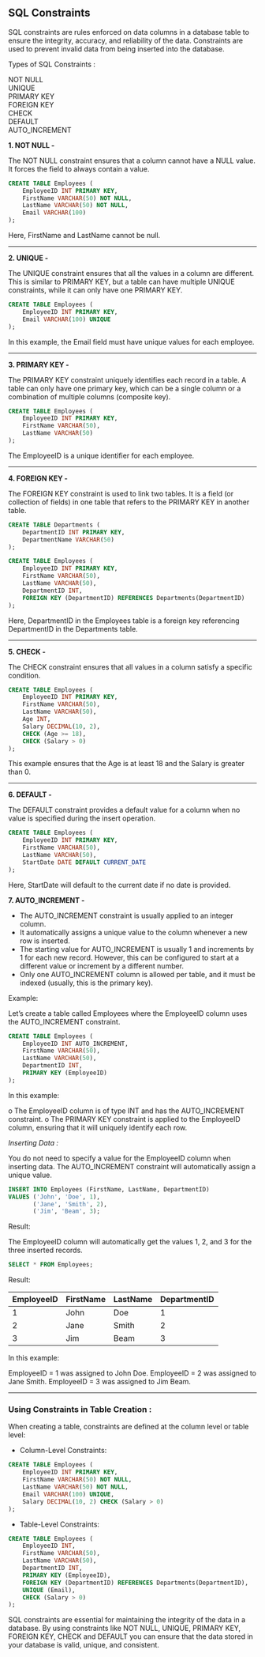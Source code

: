 ## SQL Constraints

SQL constraints are rules enforced on data columns in a database table to ensure the integrity, accuracy, and reliability of the data. Constraints are used to prevent invalid data from being inserted into the database.

Types of SQL Constraints :

NOT NULL <br>
UNIQUE <br>
PRIMARY KEY <br>
FOREIGN KEY <br>
CHECK <br>
DEFAULT <br>
AUTO_INCREMENT<BR>

**1. NOT NULL -**

The NOT NULL constraint ensures that a column cannot have a NULL value. It forces the field to always contain a value.
```sql
CREATE TABLE Employees (
    EmployeeID INT PRIMARY KEY,
    FirstName VARCHAR(50) NOT NULL,
    LastName VARCHAR(50) NOT NULL,
    Email VARCHAR(100)
);
```
Here, FirstName and LastName cannot be null.
<hr/>

**2. UNIQUE -**

The UNIQUE constraint ensures that all the values in a column are different. This is similar to PRIMARY KEY, but a table can have multiple UNIQUE constraints, while it can only have one PRIMARY KEY.

```sql
CREATE TABLE Employees (
    EmployeeID INT PRIMARY KEY,
    Email VARCHAR(100) UNIQUE
);
```
In this example, the Email field must have unique values for each employee.
<hr/>

**3. PRIMARY KEY -**

The PRIMARY KEY constraint uniquely identifies each record in a table. A table can only have one primary key, which can be a single column or a combination of multiple columns (composite key).

```sql
CREATE TABLE Employees (
    EmployeeID INT PRIMARY KEY,
    FirstName VARCHAR(50),
    LastName VARCHAR(50)
);
```
The EmployeeID is a unique identifier for each employee.
<hr/>

**4. FOREIGN KEY -**

The FOREIGN KEY constraint is used to link two tables. It is a field (or collection of fields) in one table that refers to the PRIMARY KEY in another table.
```sql
CREATE TABLE Departments (
    DepartmentID INT PRIMARY KEY,
    DepartmentName VARCHAR(50)
);

CREATE TABLE Employees (
    EmployeeID INT PRIMARY KEY,
    FirstName VARCHAR(50),
    LastName VARCHAR(50),
    DepartmentID INT,
    FOREIGN KEY (DepartmentID) REFERENCES Departments(DepartmentID)
);
```
Here, DepartmentID in the Employees table is a foreign key referencing DepartmentID in the Departments table.
<hr/>

**5. CHECK -**

The CHECK constraint ensures that all values in a column satisfy a specific condition.
```sql
CREATE TABLE Employees (
    EmployeeID INT PRIMARY KEY,
    FirstName VARCHAR(50),
    LastName VARCHAR(50),
    Age INT,
    Salary DECIMAL(10, 2),
    CHECK (Age >= 18),
    CHECK (Salary > 0)
);
```
This example ensures that the Age is at least 18 and the Salary is greater than 0.
<hr/>

**6. DEFAULT -**

The DEFAULT constraint provides a default value for a column when no value is specified during the insert operation.
```sql
CREATE TABLE Employees (
    EmployeeID INT PRIMARY KEY,
    FirstName VARCHAR(50),
    LastName VARCHAR(50),
    StartDate DATE DEFAULT CURRENT_DATE
);
```
Here, StartDate will default to the current date if no date is provided.

**7. AUTO_INCREMENT -**

- The AUTO_INCREMENT constraint is usually applied to an integer column.<br>
- It automatically assigns a unique value to the column whenever a new row is inserted.<br>
- The starting value for AUTO_INCREMENT is usually 1 and increments by 1 for each new record. However, this can be configured to start at a different value or increment by a different number.<br>
- Only one AUTO_INCREMENT column is allowed per table, and it must be indexed (usually, this is the primary key).<br>

Example:

Let’s create a table called Employees where the EmployeeID column uses the AUTO_INCREMENT constraint.

```sql
CREATE TABLE Employees (
    EmployeeID INT AUTO_INCREMENT,
    FirstName VARCHAR(50),
    LastName VARCHAR(50),
    DepartmentID INT,
    PRIMARY KEY (EmployeeID)
);
```
In this example:

o The EmployeeID column is of type INT and has the AUTO_INCREMENT constraint.
o The PRIMARY KEY constraint is applied to the EmployeeID column, ensuring that it will uniquely identify each row.

*Inserting Data :*

You do not need to specify a value for the EmployeeID column when inserting data. The AUTO_INCREMENT constraint will automatically assign a unique value.

```sql
INSERT INTO Employees (FirstName, LastName, DepartmentID)
VALUES ('John', 'Doe', 1),
       ('Jane', 'Smith', 2),
       ('Jim', 'Beam', 3);
```

Result:

The EmployeeID column will automatically get the values 1, 2, and 3 for the three inserted records.
```sql
SELECT * FROM Employees;
```

Result:

|EmployeeID|FirstName|	LastName |DepartmentID|
|----------|---------|-----------|------------|
|1         |	 John|	Doe	     |1           |
|2         |	 Jane|	Smith    |	2         |
|3         |	 Jim |Beam	     |3           |

In this example:

EmployeeID = 1 was assigned to John Doe.
EmployeeID = 2 was assigned to Jane Smith.
EmployeeID = 3 was assigned to Jim Beam.

<hr/>

### Using Constraints in Table Creation :

When creating a table, constraints are defined at the column level or table level:

- Column-Level Constraints:

```sql
CREATE TABLE Employees (
    EmployeeID INT PRIMARY KEY,
    FirstName VARCHAR(50) NOT NULL,
    LastName VARCHAR(50) NOT NULL,
    Email VARCHAR(100) UNIQUE,
    Salary DECIMAL(10, 2) CHECK (Salary > 0)
);
```

- Table-Level Constraints:

```sql
CREATE TABLE Employees (
    EmployeeID INT,
    FirstName VARCHAR(50),
    LastName VARCHAR(50),
    DepartmentID INT,
    PRIMARY KEY (EmployeeID),
    FOREIGN KEY (DepartmentID) REFERENCES Departments(DepartmentID),
    UNIQUE (Email),
    CHECK (Salary > 0)
);
```

SQL constraints are essential for maintaining the integrity of the data in a database. By using constraints like NOT NULL, UNIQUE, PRIMARY KEY, FOREIGN KEY, CHECK and DEFAULT you can ensure that the data stored in your database is valid, unique, and consistent.
